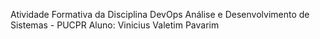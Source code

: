 Atividade Formativa da Disciplina DevOps 
Análise e Desenvolvimento de Sistemas - PUCPR
Aluno: Vinicius Valetim Pavarim